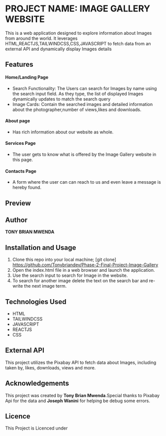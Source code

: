 # PROJECT NAME: IMAGE GALLERY WEBSITE
This is a web application designed to explore information about Images from around the world. It leverages HTML,REACTJS,TAILWINDCSS,CSS,JAVASCRIPT to fetch data from an external API and dynamically display Images details

## Features
#### Home/Landing Page
- Search Functionality: The Users can search for Images by name using the search input field. As they type, the list of displayed Images dynamically updates to match the search query
- Image Cards: Contain the searched images and detailed information about the photographer,number of views,likes and downloads.
#### About page
- Has rich information about our website as  whole.
#### Services Page
- The user gets to know what is offered by the Image Gallery website in this page.
#### Contacts Page
- A form where the user can can reach to us and even leave a message is hereby found.

## Preview


## Author

**TONY BRIAN MWENDA**

## Installation and Usage

1. Clone this repo into your local machine;
   [git clone] https://github.com/Tonybriandev/Phase-2-Final-Project-Image-Gallery
2. Open the index.html file in a web browser and launch the application.
3. Use the search input to search for Image in the website.
4. To search for another image delete the text on the search bar and re-write the next image term.

## Technologies Used

* HTML
* TAILWINDCSS
* JAVASCRIPT
* REACTJS
* CSS

## External API

  This project utilizes the Pixabay API to fetch data about Images, including taken by, likes, downloads, views and more.

## Acknowledgements
  This project was created by **Tony Brian Mwenda**.Special thanks to Pixabay Api for the data and **Joseph Wanini** for helping be debug some errors.

## Licence
This Project is Licenced under
